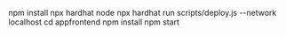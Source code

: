 npm install
npx hardhat node
npx hardhat run scripts/deploy.js --network localhost
cd appfrontend
npm install
npm start
